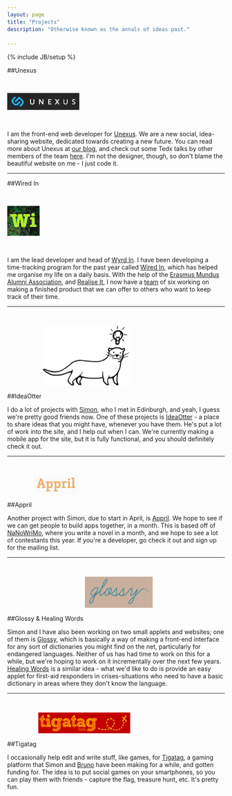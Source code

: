 ```yaml
---
layout: page  
title: "Projects"  
description: "Otherwise known as the annals of ideas past."  

---
```

{% include JB/setup %}

##Unexus

<a href="http://www.unexus.org"><img src="/images/unexus.png"
style="padding-top:30px;padding-bottom:30px;" title="Unexus" /></a>

I am the front-end web developer for [Unexus](http://www.unexus.org). We
are a new social, idea-sharing website, dedicated towards creating a new
future. You can read more about Unexus at [our
blog](http://blog.unexus.org), and check out some Tedx talks by other
members of the team [here](http://tedxbkk.com/2012). I'm not the
designer, though, so don't blame the beautiful website on me - I just
code it.  

---
##Wired In

<a href="http://www.wyrdin.com"><img src="/images/wi_avatar.png"
title="Wired In" style="padding-top:30px;padding-bottom:30px;" /></a>

I am the lead developer and head of [Wyrd In](http://www.wyrdin.com).  I
have been developing a time-tracking program for the past year called
[Wired In](https://github.com/RichardLitt/wired-in), which has helped me
organise my life on a daily basis. With the help of the [Erasmus Mundus
Alumni Association](em-a.eu), and [Realise
It](http://www.em-a.eu/en/home/newsdetail-activities-to-join/realise-it-2012-call-for-team-members-882.html),
I now have a [team](wyrdin.com/the-wyrd-in-team/) of six working on
making a finished product that we can offer to others who want to keep
track of their time.  

---
##IdeaOtter
<a href="http://www.ideaotter.com"><img src="/images/ideaotterbw.gif"
title="IdeaOtter" style="padding-top:30px;padding-bottom:30px;" /></a>

I do a lot of projects with [Simon](http://simon.vansintjan.net), who I
met in Edinburgh, and yeah, I guess we're pretty good friends now. One of
these projects is [IdeaOtter](http://www.ideaotter.com) - a place to
share ideas that you might have, whenever you have them. He's put a lot
of work into the site, and I help out when I can. We're currently making
a mobile app for the site, but it is fully functional, and you should
definitely check it out. 

---
##Appril
<a href="http://www.appril.org"><img src="/images/appril_header.png"
title="Appril" style="padding-top:30px;padding-bottom:30px;" /></a>


Another project with Simon, due to start in April, is
[Appril](http://www.appril.org/). We hope to see if we can get people to
build apps together, in a month. This is based off of
[NaNoWriMo](nanowrimo.org), where you write a novel in a month, and we
hope to see a lot of contestants this year. If you're a developer, go
check it out and sign up for the mailing list.

---
##Glossy & Healing Words
<a href="http://glossy.vansinthan.net"><img src="/images/glossy.png"
title="Glossy" style="padding-top:30px;padding-bottom:30px;" /></a>

Simon and I have also been working on two small applets and websites;
one of them is [Glossy](http://glossy.vansintjan.net/), which is
basically a way of making a front-end interface for any sort of
dictionaries you might find on the net, particularly for endangered
languages. Neither of us has had time to work on this for a while, but
we're hoping to work on it incrementally over the next few years.
[Healing Words](http://burntfen.net/healingwords.html) is a similar idea - 
what we'd like to do is provide an easy applet for first-aid responders
in crises-situations who need to have a basic dictionary in areas where 
they don't know the language.

---
##Tigatag
<a href="http://www.tigatag.com"><img src="/images/tigatag.png"
title="Tigatag" style="padding-top:30px;padding-bottom:30px;" /></a>

I occasionally help edit and write stuff, like games, for
[Tigatag](http://www.tigatag.com/), a gaming platform that Simon and
[Bruno](http://www.brunopanara.com/) have been making for a while, and
gotten funding for. The idea is to put social games on your smartphones,
so you can play them with friends - capture the flag, treasure hunt,
etc. It's pretty fun.

